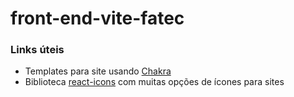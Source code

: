# front-end-vite-fatec

### Links úteis
- Templates para site usando [Chakra](https://chakra-templates.dev/)
- Biblioteca [react-icons](https://react-icons.github.io/react-icons/) com muitas opções de ícones para sites
